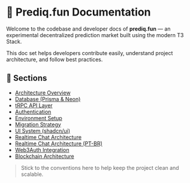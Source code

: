 # 🧠 Prediq.fun Documentation

Welcome to the codebase and developer docs of **prediq.fun** — an experimental decentralized prediction market built using the modern T3 Stack.

This doc set helps developers contribute easily, understand project architecture, and follow best practices.

## 🔗 Sections

- [Architecture Overview](./architecture.md)
- [Database (Prisma & Neon)](./prisma-guidelines.md)
- [tRPC API Layer](./trpc-api.md)
- [Authentication](./auth.md)
- [Environment Setup](./env-setup.md)
- [Migration Strategy](./migration.md)
- [UI System (shadcn/ui)](./ui.md)
- [Realtime Chat Architecture](./realtime-chat.md)
- [Realtime Chat Architecture (PT-BR)](./realtime-chat-pt.md)
- [Web3Auth Integration](./web3auth-integration.md)
- [Blockchain Architecture](./blockchain-architecture.md)

> Stick to the conventions here to help keep the project clean and scalable. 